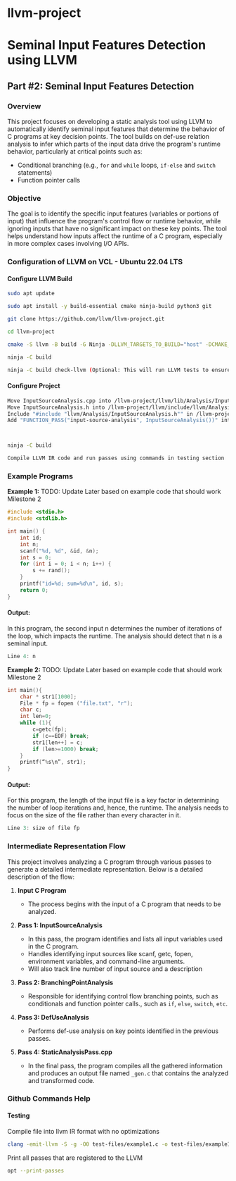 # llvm-project
# Seminal Input Features Detection using LLVM

## Part #2: Seminal Input Features Detection

### Overview

This project focuses on developing a static analysis tool using LLVM to automatically identify seminal input features that determine the behavior of C programs at key decision points. The tool builds on def-use relation analysis to infer which parts of the input data drive the program's runtime behavior, particularly at critical points such as:

- Conditional branching (e.g., `for` and `while` loops, `if-else` and `switch` statements)
- Function pointer calls

### Objective

The goal is to identify the specific input features (variables or portions of input) that influence the program's control flow or runtime behavior, while ignoring inputs that have no significant impact on these key points. The tool helps understand how inputs affect the runtime of a C program, especially in more complex cases involving I/O APIs.

### Configuration of LLVM on VCL - Ubuntu 22.04 LTS

#### Configure LLVM Build
```sh
sudo apt update

sudo apt install -y build-essential cmake ninja-build python3 git

git clone https://github.com/llvm/llvm-project.git

cd llvm-project

cmake -S llvm -B build -G Ninja -DLLVM_TARGETS_TO_BUILD="host" -DCMAKE_BUILD_TYPE=Release

ninja -C build

ninja -C build check-llvm (Optional: This will run LLVM tests to ensure proper configuration)
```

#### Configure Project
```sh
Move InputSourceAnalysis.cpp into /llvm-project/llvm/lib/Analysis/InputSourceAnalysis.cpp
Move InputSourceAnalysis.h into /llvm-project/llvm/include/llvm/Analysis/InputSourceAnalysis.h
Include "#include "llvm/Analysis/InputSourceAnalysis.h"" in /llvm-project/llvm/lib/Passes/PassBuilder.cpp
Add "FUNCTION_PASS("input-source-analysis", InputSourceAnalysis())" into Function Pass declaration in /llvm-project/llvm/lib/Passes/PassRegistry.def



ninja -C build

Compile LLVM IR code and run passes using commands in testing section
```
### Example Programs

**Example 1:** TODO: Update Later based on example code that should work Milestone 2
```c
#include <stdio.h>
#include <stdlib.h>

int main() {
    int id;
    int n;
    scanf("%d, %d", &id, &n);
    int s = 0;
    for (int i = 0; i < n; i++) {
        s += rand();
    }
    printf("id=%d; sum=%d\n", id, s);
    return 0;
}
```

#### Output:
In this program, the second input n determines the number of iterations of the loop, which impacts the runtime. The analysis should detect that n is a seminal input.

```c
Line 4: n
```

**Example 2:** TODO: Update Later based on example code that should work Milestone 2
```c
int main(){
    char * str1[1000];
    File * fp = fopen ("file.txt", "r");
    char c;
    int len=0;
    while (1){
        c=getc(fp);
        if (c==EOF) break;
        str1[len++] = c;
        if (len>=1000) break; 
    }
    printf(“%s\n”, str1);
}
```

#### Output:
For this program, the length of the input file is a key factor in determining the number of loop iterations and, hence, the runtime. The analysis needs to focus on the size of the file rather than every character in it.

```c
Line 3: size of file fp
```

### Intermediate Representation Flow

This project involves analyzing a C program through various passes to generate a detailed intermediate representation. Below is a detailed description of the flow:

1. **Input C Program**
   - The process begins with the input of a C program that needs to be analyzed.

2. **Pass 1: InputSourceAnalysis**
   - In this pass, the program identifies and lists all input variables used in the C program.
   - Handles identifying input sources like scanf, getc, fopen, environment variables, and command-line arguments.
   - Will also track line number of input source and a description

3. **Pass 2: BranchingPointAnalysis**
   - Responsible for identifying control flow branching points, such as conditionals and function pointer calls., such as `if`, `else`, `switch`, `etc`.

4. **Pass 3: DefUseAnalysis**
   - Performs def-use analysis on key points identified in the previous passes.

5. **Pass 4: StaticAnalysisPass.cpp**
   - In the final pass, the program compiles all the gathered information and produces an output file named `_gen.c` that contains the analyzed and transformed code.

### Github Commands Help

#### Testing

Compile file into llvm IR format with no optimizations
```bash
clang -emit-llvm -S -g -O0 test-files/example1.c -o test-files/example1.ll
```

Print all passes that are registered to the LLVM
```bash
opt --print-passes
```
